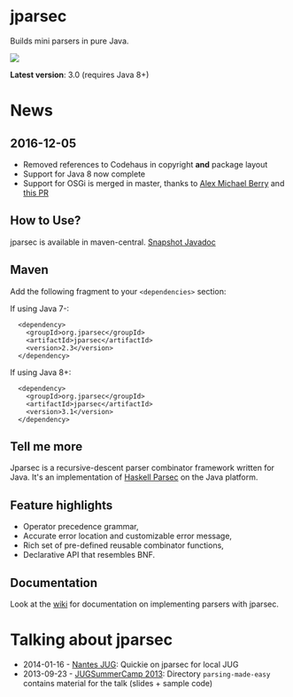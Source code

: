 jparsec
=======

Builds mini parsers in pure Java.

![](https://travis-ci.org/jparsec/jparsec.svg?branch=master)

**Latest version**: 3.0 (requires Java 8+)

# News

## 2016-12-05

* Removed references to Codehaus in copyright **and** package layout
* Support for Java 8 now complete
* Support for OSGi is merged in master, thanks to [Alex Michael Berry](https://github.com/almibe) and [this PR](https://github.com/jparsec/jparsec/pull/47)

## How to Use?

jparsec is available in maven-central. [Snapshot Javadoc](http://jparsec.github.io/jparsec/apidocs/)

## Maven

Add the following fragment to your `<dependencies>` section:

If using Java 7-:

      <dependency>
        <groupId>org.jparsec</groupId>
        <artifactId>jparsec</artifactId>
        <version>2.3</version>
      </dependency>

If using Java 8+:

      <dependency>
        <groupId>org.jparsec</groupId>
        <artifactId>jparsec</artifactId>
        <version>3.1</version>
      </dependency>

## Tell me more

Jparsec is a recursive-descent parser combinator framework written for Java.
It's an implementation of [Haskell Parsec](http://www.haskell.org/haskellwiki/Parsec) on the Java platform.

## Feature highlights

* Operator precedence grammar,
* Accurate error location and customizable error message,
* Rich set of pre-defined reusable combinator functions,
* Declarative API that resembles BNF.

## Documentation

Look at the [wiki](https://github.com/jparsec/jparsec/wiki) for documentation on implementing parsers with jparsec.

# Talking about jparsec

* 2014-01-16 - [Nantes JUG](http://nantesjug.org/#/events/2014_01_20):
  Quickie on jparsec for local JUG
* 2013-09-23 - [JUGSummerCamp 2013](http://www.jugsummercamp.com/edition/4): Directory `parsing-made-easy` contains material for the talk (slides + sample code)


